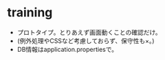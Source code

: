 # training

- プロトタイプ。とりあえず画面動くことの確認だけ。
- (例外処理やCSSなど考慮しておらず、保守性も×。)
- DB情報はapplication.propertiesで。
